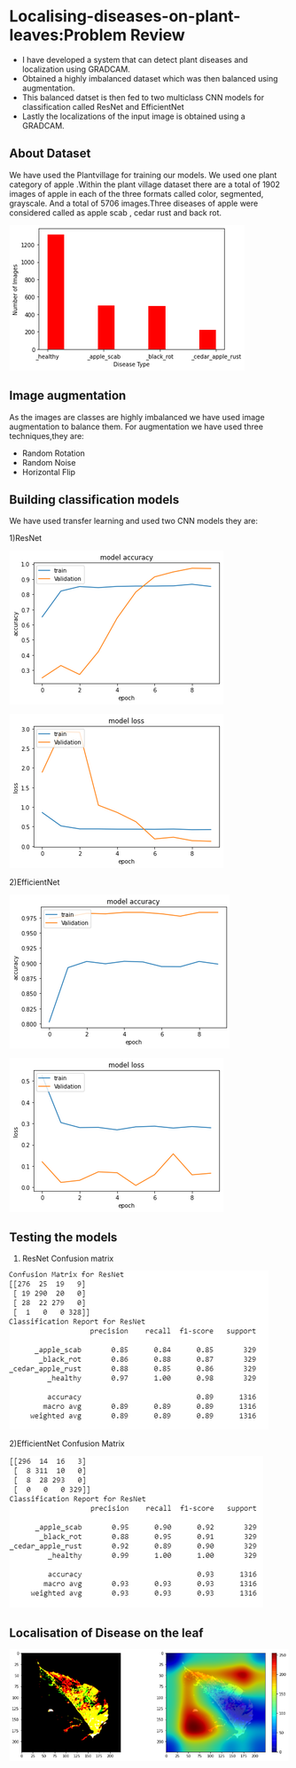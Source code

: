 # Localising-diseases-on-plant-leaves:Problem Review
* I have developed a system that can detect plant diseases and localization using GRADCAM.
* Obtained a highly imbalanced dataset which was then balanced using augmentation.
* This balanced datset is then fed to two multiclass CNN models for classification called ResNet and EfficientNet
* Lastly the localizations of the input image is obtained using a GRADCAM.
## About Dataset
We have used the Plantvillage for training our models. We used one plant category of apple .Within the plant village dataset there are a total of 1902 images of apple in each of the three formats called color, segmented, grayscale. And a total of 5706 images.Three diseases of apple were considered called as apple scab , cedar rust and back rot.

![alt text](https://github.com/nins15/Localising-diseases-on-plant-leaves/blob/master/imagedistribution.png "distribution")
## Image augmentation
As the images are classes are highly imbalanced we have used image augmentation to balance them. For augmentation we have used three techniques,they are:
* Random Rotation
* Random Noise
* Horizontal Flip
## Building classification models

We have used transfer learning and used two CNN models they are:

1)ResNet

![alt text](https://github.com/nins15/Localising-diseases-on-plant-leaves/blob/master/Resnetaccuracy.png "resnetacc")

![alt text](https://github.com/nins15/Localising-diseases-on-plant-leaves/blob/master/Resnetloss.png "resnetloss")


2)EfficientNet

![alt text](https://github.com/nins15/Localising-diseases-on-plant-leaves/blob/master/Efficientnetaccuracy.png "efficientnetacc")

![alt text](https://github.com/nins15/Localising-diseases-on-plant-leaves/blob/master/Efficientnetloss.png "efficientnetloss")

## Testing the models

1) ResNet Confusion matrix

![alt text](https://github.com/nins15/Localising-diseases-on-plant-leaves/blob/master/ResNetconfusion.png "resnetconfusion")

2)EfficientNet Confusion Matrix

![alt text](https://github.com/nins15/Localising-diseases-on-plant-leaves/blob/master/Efficientnetconfusion.png "efficientnetconfusion")

## Localisation of Disease on the leaf

![alt text](https://github.com/nins15/Localising-diseases-on-plant-leaves/blob/master/finalresult.png "results")


